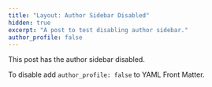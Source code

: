 ```yaml
---
title: "Layout: Author Sidebar Disabled"
hidden: true
excerpt: "A post to test disabling author sidebar."
author_profile: false
---
```


This post has the author sidebar disabled.

To disable add `author_profile: false` to YAML Front Matter.
